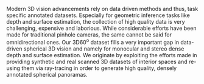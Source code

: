 Modern 3D vision advancements rely on data driven methods and thus, task specific annotated datasets.
Especially for geometric inference tasks like depth and surface estimation, the collection of high quality data is very challenging, expensive and laborious.
While considerable efforts have been made for traditional pinhole cameras, the same cannot be said for omnidirectional ones.
Our 3D60<sup>o</sup> dataset fills a very important gap in data-driven spherical 3D vision and namely for monocular and stereo dense depth and surface estimation.
We originate by exploiting the efforts made in providing synthetic and real scanned 3D datasets of interior spaces and re-using them via ray-tracing in order to generate high quality, densely annotated spherical panoramas.

<!-- However, collecting high quality depth measurements aligned with tradtional camera input is a challenging, laborious and expensive process. -->
<!-- This has led to the utilization of self-supervised methods for learning to infer depth from monocular images. -->
<!-- Nonetheless, fully supervised approaches are unquestionnably more efficient and preferable. -->

<!--
# Motivation
* data-drive 3d vision
* lack of densely data
* self-supervised or unsupervised
-->
<!--
## Omnidirectional 3D Vision
* even harder to collect data (sensors, cost, no-depth)
* tough to collect stereo data
* only video for self- or unsupervised
-->
<!--
## 3D Scenes
* however we have 3D datasets
* buildings/scans/indoors
* real/synthetic
-->
<!--
## Concept
* re-use the 3D dataset efforts
* synthesize 360 data
* ray-casting
* color, depth, normals, stereo
-->
